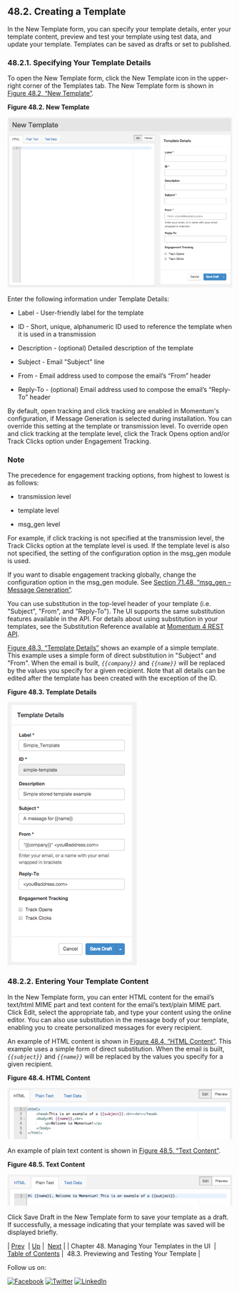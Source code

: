 ## 48.2. Creating a Template

In the New Template form, you can specify your template details, enter your template content, preview and test your template using test data, and update your template. Templates can be saved as drafts or set to published.

### 48.2.1. Specifying Your Template Details

To open the New Template form, click the New Template icon in the upper-right corner of the Templates tab. The New Template form is shown in [Figure 48.2, “New Template”](web-ui.templates.create.php#figure_new_template "Figure 48.2. New Template").

<a name="figure_new_template"></a>

**Figure 48.2. New Template**

![New Template](images/new_template.png)

Enter the following information under Template Details:

*   Label - User-friendly label for the template

*   ID - Short, unique, alphanumeric ID used to reference the template when it is used in a transmission

*   Description - (optional) Detailed description of the template

*   Subject - Email "Subject" line

*   From - Email address used to compose the email’s “From” header

*   Reply-To - (optional) Email address used to compose the email’s “Reply-To” header

By default, open tracking and click tracking are enabled in Momentum's configuration, if Message Generation is selected during installation. You can override this setting at the template or transmission level. To override open and click tracking at the template level, click the Track Opens option and/or Track Clicks option under Engagement Tracking.

### Note

The precedence for engagement tracking options, from highest to lowest is as follows:

*   transmission level

*   template level

*   msg_gen level

For example, if click tracking is not specified at the transmission level, the Track Clicks option at the template level is used. If the template level is also not specified, the setting of the configuration option in the msg_gen module is used.

If you want to disable engagement tracking globally, change the configuration option in the msg_gen module. See [Section 71.48, “msg_gen – Message Generation”](modules.msg_gen.php "71.48. msg_gen – Message Generation").

You can use substitution in the top-level header of your template (i.e. "Subject", "From", and "Reply-To"). The UI supports the same substitution features available in the API. For details about using substitution in your templates, see the Substitution Reference available at [Momentum 4 REST API](https://support.messagesystems.com/docs/web-rest/v1_index.htmlv1_index.html).

[Figure 48.3, “Template Details”](web-ui.templates.create.php#figure_template_details "Figure 48.3. Template Details") shows an example of a simple template. This example uses a simple form of direct substitution in "Subject" and "From". When the email is built, *`{{company}}`* and *`{{name}}`* will be replaced by the values you specify for a given recipient. Note that all details can be edited after the template has been created with the exception of the ID.

<a name="figure_template_details"></a>

**Figure 48.3. Template Details**

![Template Details](images/template_details.png)

### 48.2.2. Entering Your Template Content

In the New Template form, you can enter HTML content for the email’s text/html MIME part and text content for the email’s text/plain MIME part. Click Edit, select the appropriate tab, and type your content using the online editor. You can also use substitution in the message body of your template, enabling you to create personalized messages for every recipient.

An example of HTML content is shown in [Figure 48.4, “HTML Content”](web-ui.templates.create.php#figure_html_content "Figure 48.4. HTML Content"). This example uses a simple form of direct substitution. When the email is built, *`{{subject}}`* and *`{{name}}`* will be replaced by the values you specify for a given recipient.

<a name="figure_html_content"></a>

**Figure 48.4. HTML Content**

![HTML Content](images/html_content.png)

An example of plain text content is shown in [Figure 48.5, “Text Content”](web-ui.templates.create.php#figure_text_content "Figure 48.5. Text Content").

<a name="figure_text_content"></a>

**Figure 48.5. Text Content**

![Text Content](images/text_content.png)

Click Save Draft in the New Template form to save your template as a draft. If successfully, a message indicating that your template was saved will be displayed briefly.

| [Prev](web-ui.templates.php)  | [Up](web-ui.templates.php) |  [Next](web-ui.templates.preview.php) |
| Chapter 48. Managing Your Templates in the UI  | [Table of Contents](index.php) |  48.3. Previewing and Testing Your Template |

Follow us on:

[![Facebook](https://support.messagesystems.com/images/icon-facebook.png)](http://www.facebook.com/messagesystems) [![Twitter](https://support.messagesystems.com/images/icon-twitter.png)](http://twitter.com/#!/MessageSystems) [![LinkedIn](https://support.messagesystems.com/images/icon-linkedin.png)](http://www.linkedin.com/company/message-systems)